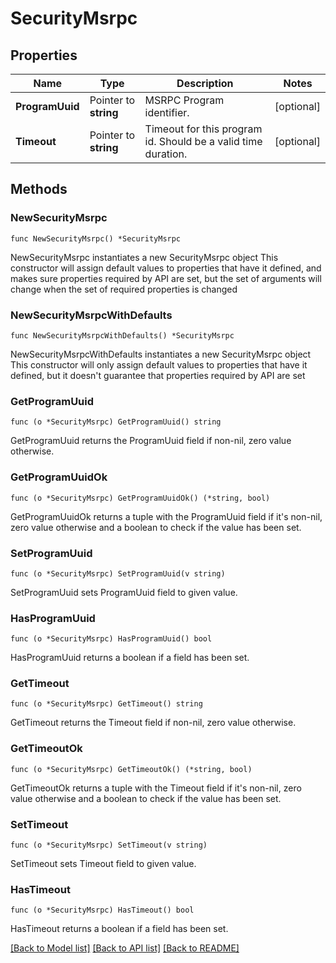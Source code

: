 # SecurityMsrpc

## Properties

Name | Type | Description | Notes
------------ | ------------- | ------------- | -------------
**ProgramUuid** | Pointer to **string** | MSRPC Program identifier. | [optional] 
**Timeout** | Pointer to **string** | Timeout for this program id. Should be a valid time duration. | [optional] 

## Methods

### NewSecurityMsrpc

`func NewSecurityMsrpc() *SecurityMsrpc`

NewSecurityMsrpc instantiates a new SecurityMsrpc object
This constructor will assign default values to properties that have it defined,
and makes sure properties required by API are set, but the set of arguments
will change when the set of required properties is changed

### NewSecurityMsrpcWithDefaults

`func NewSecurityMsrpcWithDefaults() *SecurityMsrpc`

NewSecurityMsrpcWithDefaults instantiates a new SecurityMsrpc object
This constructor will only assign default values to properties that have it defined,
but it doesn't guarantee that properties required by API are set

### GetProgramUuid

`func (o *SecurityMsrpc) GetProgramUuid() string`

GetProgramUuid returns the ProgramUuid field if non-nil, zero value otherwise.

### GetProgramUuidOk

`func (o *SecurityMsrpc) GetProgramUuidOk() (*string, bool)`

GetProgramUuidOk returns a tuple with the ProgramUuid field if it's non-nil, zero value otherwise
and a boolean to check if the value has been set.

### SetProgramUuid

`func (o *SecurityMsrpc) SetProgramUuid(v string)`

SetProgramUuid sets ProgramUuid field to given value.

### HasProgramUuid

`func (o *SecurityMsrpc) HasProgramUuid() bool`

HasProgramUuid returns a boolean if a field has been set.

### GetTimeout

`func (o *SecurityMsrpc) GetTimeout() string`

GetTimeout returns the Timeout field if non-nil, zero value otherwise.

### GetTimeoutOk

`func (o *SecurityMsrpc) GetTimeoutOk() (*string, bool)`

GetTimeoutOk returns a tuple with the Timeout field if it's non-nil, zero value otherwise
and a boolean to check if the value has been set.

### SetTimeout

`func (o *SecurityMsrpc) SetTimeout(v string)`

SetTimeout sets Timeout field to given value.

### HasTimeout

`func (o *SecurityMsrpc) HasTimeout() bool`

HasTimeout returns a boolean if a field has been set.


[[Back to Model list]](../README.md#documentation-for-models) [[Back to API list]](../README.md#documentation-for-api-endpoints) [[Back to README]](../README.md)


